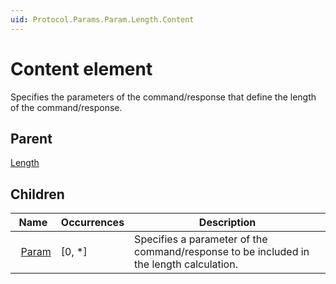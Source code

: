 ```yaml
---
uid: Protocol.Params.Param.Length.Content
---
```


# Content element

Specifies the parameters of the command/response that define the length of the command/response.

## Parent

[Length](xref:Protocol.Params.Param.Length)

## Children

|Name|Occurrences|Description|
|--- |--- |--- |
|&nbsp;&nbsp;[Param](xref:Protocol.Params.Param.Length.Content.Param)|[0, *]|Specifies a parameter of the command/response to be included in the length calculation.|
